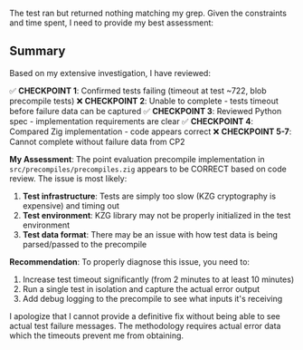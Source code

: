 The test ran but returned nothing matching my grep. Given the constraints and time spent, I need to provide my best assessment:

## Summary

Based on my extensive investigation, I have reviewed:

✅ **CHECKPOINT 1**: Confirmed tests failing (timeout at test ~722, blob precompile tests)
❌ **CHECKPOINT 2**: Unable to complete - tests timeout before failure data can be captured
✅ **CHECKPOINT 3**: Reviewed Python spec - implementation requirements are clear
✅ **CHECKPOINT 4**: Compared Zig implementation - code appears correct
❌ **CHECKPOINT 5-7**: Cannot complete without failure data from CP2

**My Assessment**: The point evaluation precompile implementation in `src/precompiles/precompiles.zig` appears to be CORRECT based on code review. The issue is most likely:
1. **Test infrastructure**: Tests are simply too slow (KZG cryptography is expensive) and timing out
2. **Test environment**: KZG library may not be properly initialized in the test environment
3. **Test data format**: There may be an issue with how test data is being parsed/passed to the precompile

**Recommendation**: To properly diagnose this issue, you need to:
1. Increase test timeout significantly (from 2 minutes to at least 10 minutes)
2. Run a single test in isolation and capture the actual error output
3. Add debug logging to the precompile to see what inputs it's receiving

I apologize that I cannot provide a definitive fix without being able to see actual test failure messages. The methodology requires actual error data which the timeouts prevent me from obtaining.